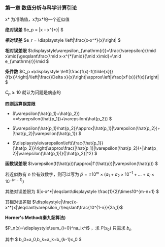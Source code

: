 ### **第一章 数值分析与科学计算引论**
x* 为准确值，x为x*的一个近似值

**绝对误差** $e_p = |x - x^{*}| $

**相对误差** $e_r = \displaystyle \left|\frac{x-x^*}{x}\right| $

**相对误差限** $\displaystyle\varepsilon_{\mathrm{r}}=\frac{\varepsilon}{\mid x\mid}\geqslant\frac{\mid x-x^{*}\mid}{\mid x\mid}=\mid e_{\mathrm{r}}\mid $

**条件数** $C_p =\displaystyle \left|\frac{f(x)-f(\tilde{x})}{f(x)}\right|/\left|\frac{\Delta x}{x}\right|\approx\left|\frac{xf'(x)}{f(x)}\right|  $

$C_p\geqslant 10$ 就认为问题是病态的

**四则运算误差限**

- $\varepsilon(\hat{p_1}+\hat{p_2})<=\varepsilon(\hat{p_1})+\varepsilon(\hat{p_2}) $

- $\varepsilon(\hat{p_1}\hat{p_2})\approx|\hat{p_1}|\varepsilon(\hat{p_2})+|\hat{p_2}|\varepsilon(\hat{p_1}) $

- $\displaystyle\varepsilon\left(\frac{\hat{p_1}}{\hat{p_2}}\right)\approx\frac{|\hat{p_1}|\varepsilon(\hat{p_2})+|\hat{p_2}|\varepsilon(\hat{p_1})}{|\hat{p_2}|^2} $

**函数误差限** $\varepsilon(f(\hat{p}))\approx|f'(\hat{p})|\varepsilon(\hat{p}) $

若近似数有 $n$ 位有效数字，则可以写为 $\hat{p}=\pm10^m\times(a_1+a_2\times10^{-1}+\ldots+a_i\times10^{-(n-1)})$ 

其绝对误差限为 $|x-x^*|\leqslant\displaystyle \frac{1}{2}\times10^{m-n+1} $

其相对误差限 $\displaystyle|\frac{x-x^*}x|\leqslant\varepsilon_r\leqslant\frac{10^{1-n}}{2a_1}$

**Horner's Method(秦九韶算法)**

$P_n(x)=\displaystyle\sum_{i=0}^na_ix^i$ ，求 $P(x_0)$ 只需求 $b_n$ 

其中 $ b_0=a_0,b_k=a_k+b_{k-1}x_0 $
